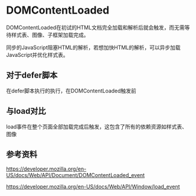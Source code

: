 # DOMContentLoaded

DOMContentLoaded在初试的HTML文档完全加载和解析后就会触发，而无需等待样式表、图像、子框架加载完成。

同步的JavaScript阻塞HTML的解析，若想加快HTML的解析，可以异步加载JavaScript并优化样式表。

## 对于defer脚本

在defer脚本执行的执行，在DOMContentLoaded触发前

## 与load对比

load事件在整个页面全部加载完成后触发，这包含了所有的依赖资源如样式表、图像

## 参考资料

https://developer.mozilla.org/en-US/docs/Web/API/Document/DOMContentLoaded_event

https://developer.mozilla.org/en-US/docs/Web/API/Window/load_event